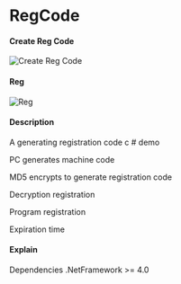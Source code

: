 # RegCode

#### Create Reg Code
![Create Reg Code](https://gitee.com/clggxxx/images/raw/master/pic/20210610/140958365-1.gif)
#### Reg
![Reg](https://gitee.com/clggxxx/images/blob/master/pic/20210610/141340343-1.gif)
#### Description
A generating registration code c # demo

PC generates machine code

MD5 encrypts to generate registration code

Decryption registration

Program registration

Expiration time

#### Explain
Dependencies
.NetFramework >= 4.0
